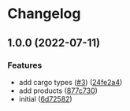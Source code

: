 # Changelog

## 1.0.0 (2022-07-11)


### Features

* add cargo types ([#3](https://github.com/fleet-cd/fleet/issues/3)) ([24fe2a4](https://github.com/fleet-cd/fleet/commit/24fe2a41e51f9b9d576e66f4c7fbeb74e91801b6))
* add products ([877c730](https://github.com/fleet-cd/fleet/commit/877c73011decc4a9e830b40ec0a16a139661b5c5))
* initial ([6d72582](https://github.com/fleet-cd/fleet/commit/6d725821ad4c79bc9203dec5ad563c07667e9567))
